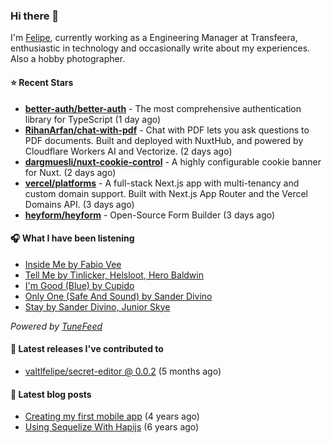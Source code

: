 ### Hi there 👋

I'm [Felipe](https://felipevm.com), currently working as a Engineering Manager at Transfeera, enthusiastic in technology and occasionally write about my experiences. Also a hobby photographer.

#### ⭐ Recent Stars
- **[better-auth/better-auth](https://github.com/better-auth/better-auth)** - The most comprehensive authentication library for TypeScript (1 day ago)
- **[RihanArfan/chat-with-pdf](https://github.com/RihanArfan/chat-with-pdf)** - Chat with PDF lets you ask questions to PDF documents. Built and deployed with NuxtHub, and powered by Cloudflare Workers AI and Vectorize. (2 days ago)
- **[dargmuesli/nuxt-cookie-control](https://github.com/dargmuesli/nuxt-cookie-control)** - A highly configurable cookie banner for Nuxt. (2 days ago)
- **[vercel/platforms](https://github.com/vercel/platforms)** - A full-stack Next.js app with multi-tenancy and custom domain support. Built with Next.js App Router and the Vercel Domains API. (3 days ago)
- **[heyform/heyform](https://github.com/heyform/heyform)** - Open-Source Form Builder (3 days ago)

#### 🎧 What I have been listening
- [Inside Me by Fabio Vee](https://open.spotify.com/track/5WvQwIe1Tlim0J8u9rYf1S)
- [Tell Me by Tinlicker, Helsloot, Hero Baldwin](https://open.spotify.com/track/6gOR8xTSQWEMfEJa7r52k7)
- [I&#39;m Good (Blue) by Cupido](https://open.spotify.com/track/5Yo5PpwKlekpbOd8JucLAP)
- [Only One (Safe And Sound) by Sander Divino](https://open.spotify.com/track/0MDXgya64xbkJCnfCezbQ5)
- [Stay by Sander Divino, Junior Skye](https://open.spotify.com/track/7m1fayYQ61qzC5rup8RbDu)

_Powered by [TuneFeed](https://tunefeed.app?ref=valtlfelipe-gh-profile)_ 

#### 🚀 Latest releases I've contributed to


- [valtlfelipe/secret-editor @ 0.0.2](https://github.com/valtlfelipe/secret-editor/releases/tag/0.0.2) (5 months ago)

#### 📄 Latest blog posts
- [Creating my first mobile app](https://felipevm.com/posts/creating-my-first-mobile-app/) (4 years ago)
- [Using Sequelize With Hapijs](https://felipevm.com/posts/using-sequelize-with-hapijs/) (6 years ago)
